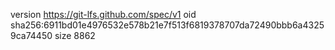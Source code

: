 version https://git-lfs.github.com/spec/v1
oid sha256:6911bd01e4976532e578b21e7f513f6819378707da72490bbb6a43259ca74450
size 8862
